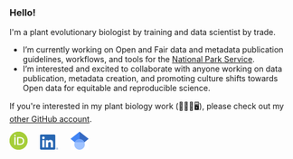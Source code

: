 ### Hello!
I'm a plant evolutionary biologist by training and data scientist by trade. 

- I’m currently working on Open and Fair data and metadata publication guidelines, workflows, and tools for the [National Park Service](https://github.com/nationalparkservice).
- I’m interested and excited to collaborate with anyone working on data publication, metadata creation, and promoting culture shifts towards Open data for equitable and reproducible science. 

If you're interested in my plant biology work (🥦🧬🔬🖥), please check out my [other GitHub account](https://github.com/rlbaker5).

[<img src="ORCIDiD_icon32x32.png" width = 32x>](https://orcid.org/0000-0001-7591-5035) &emsp;   [<img src="LI-In-Bug.png" width = 32x>](https://www.linkedin.com/in/robertlbaker)  &emsp;  [<img src="32px-Google_Scholar_logo.svg.png" width = 32x>](https://scholar.google.com/citations?user=8jyV2CEAAAAJ&hl=en)


<!--
**RobLBaker/RobLBaker** is a ✨ _special_ ✨ repository because its `README.md` (this file) appears on your GitHub profile.

Here are some ideas to get you started:

- 🔭 I’m currently working on ...
- 🌱 I’m currently learning ...
- 👯 I’m looking to collaborate on ...
- 🤔 I’m looking for help with ...
- 💬 Ask me about ...
- 📫 How to reach me: ...
- 😄 Pronouns: ...
- ⚡ Fun fact: ...
-->
